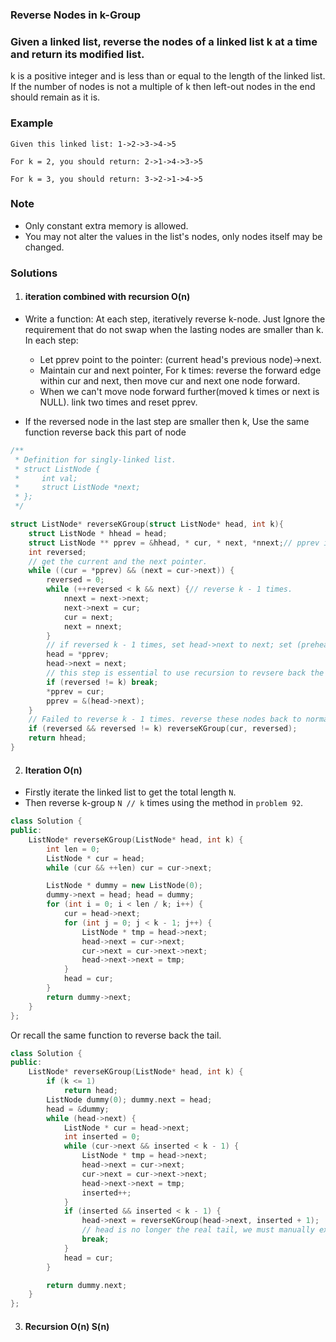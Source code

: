 ### Reverse Nodes in k-Group

### Given a linked list, reverse the nodes of a linked list k at a time and return its modified list.

k is a positive integer and is less than or equal to the length of the linked list. If the number of nodes is not a multiple of k then left-out nodes in the end should remain as it is.

### Example

```
Given this linked list: 1->2->3->4->5

For k = 2, you should return: 2->1->4->3->5

For k = 3, you should return: 3->2->1->4->5
```

### Note

- Only constant extra memory is allowed.
- You may not alter the values in the list's nodes, only nodes itself may be changed.

### Solutions

1. #### iteration combined with recursion O(n)

- Write a function: At each step, iteratively reverse k-node. Just Ignore the requirement that do not swap when the lasting nodes are smaller than k. In each step:
    - Let pprev point to the pointer: (current head's previous node)->next.
    - Maintain cur and next pointer, For k times: reverse the forward edge within cur and next, then move cur and next one node forward.
    - When we can't move node forward further(moved k times or next is NULL). link two times and reset pprev.

- If the reversed node in the last step are smaller then k, Use the same function reverse back this part of node

```c++
/**
 * Definition for singly-linked list.
 * struct ListNode {
 *     int val;
 *     struct ListNode *next;
 * };
 */

struct ListNode* reverseKGroup(struct ListNode* head, int k){
    struct ListNode * hhead = head;
    struct ListNode ** pprev = &hhead, * cur, * next, *nnext;// pprev is the pointer of (imaginary node)->next. And next points to the current head;
    int reversed;
    // get the current and the next pointer.
    while ((cur = *pprev) && (next = cur->next)) {
        reversed = 0;
        while (++reversed < k && next) {// reverse k - 1 times.
            nnext = next->next;
            next->next = cur;
            cur = next;
            next = nnext;
        }
        // if reversed k - 1 times, set head->next to next; set (prehead->next) to cur;
        head = *pprev;
        head->next = next;
        // this step is essential to use recursion to revsere back the reversed part.
        if (reversed != k) break;
        *pprev = cur;
        pprev = &(head->next);
    }
    // Failed to reverse k - 1 times. reverse these nodes back to normal order. Will only be called once.
    if (reversed && reversed != k) reverseKGroup(cur, reversed);
    return hhead;
}
```

2. #### Iteration O(n)

- Firstly iterate the linked list to get the total length `N`.
- Then reverse k-group `N // k` times using the method in `problem 92`.

```c++
class Solution {
public:
    ListNode* reverseKGroup(ListNode* head, int k) {
        int len = 0;
        ListNode * cur = head;
        while (cur && ++len) cur = cur->next;

        ListNode * dummy = new ListNode(0);
        dummy->next = head; head = dummy;
        for (int i = 0; i < len / k; i++) {
            cur = head->next;
            for (int j = 0; j < k - 1; j++) {
                ListNode * tmp = head->next;
                head->next = cur->next;
                cur->next = cur->next->next;
                head->next->next = tmp;
            }
            head = cur;
        }
        return dummy->next;
    }
};
```

Or recall the same function to reverse back the tail.

```c++
class Solution {
public:
    ListNode* reverseKGroup(ListNode* head, int k) {
        if (k <= 1)
            return head;
        ListNode dummy(0); dummy.next = head;
        head = &dummy;
        while (head->next) {
            ListNode * cur = head->next;
            int inserted = 0;
            while (cur->next && inserted < k - 1) {
                ListNode * tmp = head->next;
                head->next = cur->next;
                cur->next = cur->next->next;
                head->next->next = tmp;
                inserted++;
            }
            if (inserted && inserted < k - 1) {
                head->next = reverseKGroup(head->next, inserted + 1);
                // head is no longer the real tail, we must manually exit
                break;
            }
            head = cur;
        }

        return dummy.next;
    }
};
```


3. #### Recursion O(n) S(n)

```c

```